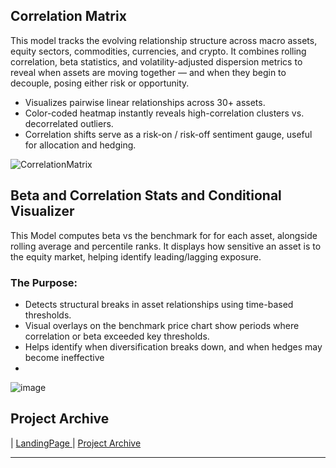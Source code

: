## Correlation Matrix
This model tracks the evolving relationship structure across macro assets, equity sectors, commodities, currencies, and crypto. It combines rolling correlation, beta statistics, and volatility-adjusted dispersion metrics to reveal when assets are moving together — and when they begin to decouple, posing either risk or opportunity.

- Visualizes pairwise linear relationships across 30+ assets.
- Color-coded heatmap instantly reveals high-correlation clusters vs. decorrelated outliers.
- Correlation shifts serve as a risk-on / risk-off sentiment gauge, useful for allocation and hedging.
  
![CorrelationMatrix](https://github.com/user-attachments/assets/a806e99c-406a-49e4-8b5f-85882b25af98)

## Beta and Correlation Stats and Conditional Visualizer

This Model computes beta vs the benchmark for for each asset, alongside rolling average and percentile ranks.
It displays how sensitive an asset is to the equity market, helping identify leading/lagging exposure.

### The Purpose:

- Detects structural breaks in asset relationships using time-based thresholds.
- Visual overlays on the benchmark price chart show periods where correlation or beta exceeded key thresholds.
- Helps identify when diversification breaks down, and when hedges may become ineffective
- 

![image](https://github.com/user-attachments/assets/d3e3bcf0-3695-47e3-bbb8-0616a8edebbf)





## Project Archive 

| <a href="https://github.com/PatrickRych/Project/edit/main/README.md">LandingPage </a>
| <a href="https://github.com/PatrickRych/Portfolio-Manager">Project Archive </a>
****

